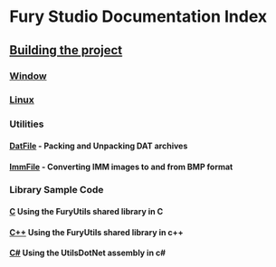# Fury Studio Documentation Index

## [Building the project](build/index.md)

### [Window](build/windows.md)

### [Linux](build/linux.md)

### Utilities

#### [DatFile](datfile.md) - Packing and Unpacking DAT archives

#### [ImmFile](immfile.md) - Converting IMM images to and from BMP format

### Library Sample Code

#### [C](c_samples.md) Using the FuryUtils shared library in C

#### [C++](cpp_samples.md) Using the FuryUtils shared library in c++

#### [C#](cs_samples.md) Using the UtilsDotNet assembly in c#
